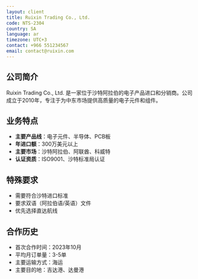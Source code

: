 ```yaml
---
layout: client
title: Ruixin Trading Co., Ltd.
code: NTS-2304
country: SA
language: ar
timezone: UTC+3
contact: +966 551234567
email: contact@ruixin.com
---
```


## 公司简介

Ruixin Trading Co., Ltd. 是一家位于沙特阿拉伯的电子产品进口和分销商。公司成立于2010年，专注于为中东市场提供高质量的电子元件和组件。

## 业务特点

- **主要产品线**：电子元件、半导体、PCB板
- **年进口额**：300万美元以上
- **主要市场**：沙特阿拉伯、阿联酋、科威特
- **认证资质**：ISO9001、沙特标准局认证

## 特殊要求

- 需要符合沙特进口标准
- 要求双语（阿拉伯语/英语）文件
- 优先选择直达航线

## 合作历史

- 首次合作时间：2023年10月
- 平均月订单量：3-5单
- 主要运输方式：海运
- 主要目的地：吉达港、达曼港 
